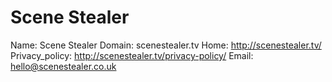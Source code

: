 
# Scene Stealer

Name: Scene Stealer
Domain: scenestealer.tv
Home: http://scenestealer.tv/
Privacy_policy: http://scenestealer.tv/privacy-policy/
Email: hello@scenestealer.co.uk
